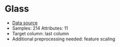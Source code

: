 # Glass

 - [Data source](https://archive.ics.uci.edu/ml/datasets/Glass+Identification)
 - Samples: 214 Attributes: 11
 - Target column: last column
 - Additional preprocessing needed: feature scaling
